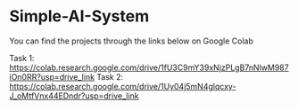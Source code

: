 # Simple-AI-System

You can find the projects through the links below on Google Colab

Task 1: https://colab.research.google.com/drive/1fU3C9mY39xNjzPLgB7nNlwM987iOn0RR?usp=drive_link
Task 2: https://colab.research.google.com/drive/1Uy04j5mN4glqcxy-J_oMtfVnx44EDndr?usp=drive_link
